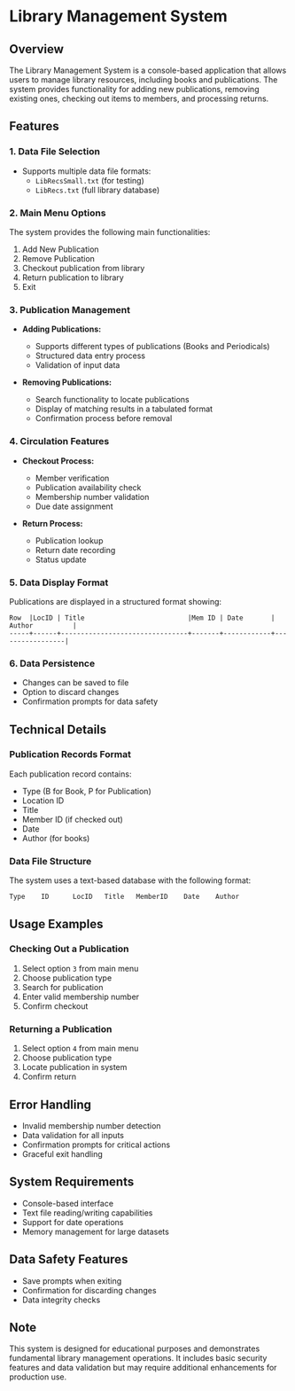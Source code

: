 # Library Management System

## Overview
The Library Management System is a console-based application that allows users to manage library resources, including books and publications. The system provides functionality for adding new publications, removing existing ones, checking out items to members, and processing returns.

## Features

### 1. Data File Selection
- Supports multiple data file formats:
  - `LibRecsSmall.txt` (for testing)
  - `LibRecs.txt` (full library database)

### 2. Main Menu Options
The system provides the following main functionalities:
1. Add New Publication
2. Remove Publication
3. Checkout publication from library
4. Return publication to library
0. Exit

### 3. Publication Management
- **Adding Publications:**
  - Supports different types of publications (Books and Periodicals)
  - Structured data entry process
  - Validation of input data

- **Removing Publications:**
  - Search functionality to locate publications
  - Display of matching results in a tabulated format
  - Confirmation process before removal

### 4. Circulation Features
- **Checkout Process:**
  - Member verification
  - Publication availability check
  - Membership number validation
  - Due date assignment

- **Return Process:**
  - Publication lookup
  - Return date recording
  - Status update

### 5. Data Display Format
Publications are displayed in a structured format showing:

```
Row  |LocID | Title                          |Mem ID | Date       | Author          |
-----+------+--------------------------------+-------+------------+-----------------|
```

### 6. Data Persistence
- Changes can be saved to file
- Option to discard changes
- Confirmation prompts for data safety

## Technical Details

### Publication Records Format
Each publication record contains:
- Type (B for Book, P for Publication)
- Location ID
- Title
- Member ID (if checked out)
- Date
- Author (for books)

### Data File Structure
The system uses a text-based database with the following format:

```
Type    ID      LocID   Title   MemberID    Date    Author
```

## Usage Examples

### Checking Out a Publication
1. Select option `3` from main menu
2. Choose publication type
3. Search for publication
4. Enter valid membership number
5. Confirm checkout

### Returning a Publication
1. Select option `4` from main menu
2. Choose publication type
3. Locate publication in system
4. Confirm return

## Error Handling
- Invalid membership number detection
- Data validation for all inputs
- Confirmation prompts for critical actions
- Graceful exit handling

## System Requirements
- Console-based interface
- Text file reading/writing capabilities
- Support for date operations
- Memory management for large datasets

## Data Safety Features
- Save prompts when exiting
- Confirmation for discarding changes
- Data integrity checks

## Note
This system is designed for educational purposes and demonstrates fundamental library management operations. It includes basic security features and data validation but may require additional enhancements for production use.


